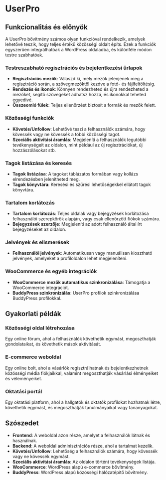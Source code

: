 # UserPro

## Funkcionalitás és előnyök

A UserPro bővítmény számos olyan funkcióval rendelkezik, amelyek lehetővé teszik, hogy teljes értékű közösségi oldalt építs. Ezek a funkciók egyszerűen integrálhatóak a WordPress oldaladba, és különféle módon testre szabhatóak.

### Testreszabható regisztrációs és bejelentkezési űrlapok
- **Regisztrációs mezők**: Válaszd ki, mely mezők jelenjenek meg a regisztráció során, a szövegmezőktől kezdve a fotó- és fájlfeltöltésig.
- **Rendezés és ikonok**: Könnyen rendezheted és újra rendezheted a mezőket, segítő szövegeket adhatsz hozzá, és ikonokkal teheted egyedivé.
- **Összeomló fülek**: Teljes ellenőrzést biztosít a formák és mezők felett.

### Közösségi funkciók
- **Követés/Unfollow**: Lehetővé teszi a felhasználók számára, hogy kövessék vagy ne kövessék a többi közösségi tagot.
- **Szociális aktivitási áramlás**: Megjeleníti a felhasználók legutóbbi tevékenységeit az oldalon, mint például az új regisztrációkat, új hozzászólásokat stb.

### Tagok listázása és keresés
- **Tagok listázása**: A tagokat táblázatos formában vagy kollázs elrendezésben jelenítheted meg.
- **Tagok könyvtára**: Keresési és szűrési lehetőségekkel ellátott tagok könyvtára.

### Tartalom korlátozás
- **Tartalom korlátozás**: Teljes oldalak vagy bejegyzések korlátozása felhasználói szerepkörök alapján, vagy csak ellenőrzött fiókok számára.
- **Bejegyzések szerzője**: Megjeleníti az adott felhasználó által írt bejegyzéseket az oldalon.

### Jelvények és elismerések
- **Felhasználói jelvények**: Automatikusan vagy manuálisan kiosztható jelvények, amelyeket a profiloldalon lehet megjeleníteni.

### WooCommerce és egyéb integrációk
- **WooCommerce mezők automatikus szinkronizálása**: Támogatja a WooCommerce integrációt.
- **BuddyPress szinkronizálás**: UserPro profilok szinkronizálása BuddyPress profilokkal.

## Gyakorlati példák

### Közösségi oldal létrehozása
Egy online fórum, ahol a felhasználók követhetik egymást, megoszthatják gondolataikat, és követhetik mások aktivitását.

### E-commerce weboldal
Egy online bolt, ahol a vásárlók regisztrálhatnak és bejelentkezhetnek közösségi média fiókjaikkal, valamint megoszthatják vásárlási élményeiket és véleményeiket.

### Oktatási portál
Egy oktatási platform, ahol a hallgatók és oktatók profilokat hozhatnak létre, követhetik egymást, és megoszthatják tanulmányaikat vagy tananyagokat.

## Szószedet
- **Frontend**: A weboldal azon része, amelyet a felhasználók látnak és használnak.
- **Backend**: A weboldal adminisztrációs része, ahol a tartalmat kezelik.
- **Követés/Unfollow**: Lehetőség a felhasználók számára, hogy kövessék vagy ne kövessék egymást.
- **Szociális aktivitási áramlás**: Az oldalon történt tevékenységek listája.
- **WooCommerce**: WordPress alapú e-commerce bővítmény.
- **BuddyPress**: WordPress alapú közösségi hálózatépítő bővítmény.